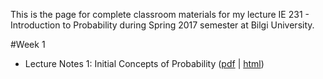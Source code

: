 This is the page for complete classroom materials for my lecture IE 231 - Introduction to Probability during Spring 2017 semester at Bilgi University.

#Week 1

+ Lecture Notes 1: Initial Concepts of Probability ([pdf](files/Lecture_01.html) \| [html](files/Lecture_01.pdf))
